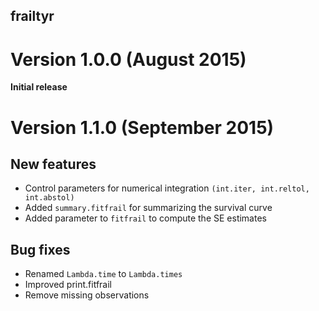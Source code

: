 frailtyr
--------

# Version 1.0.0 (August 2015)

  **Initial release**
  
# Version 1.1.0 (September 2015)

## New features
  * Control parameters for numerical integration `(int.iter, int.reltol, int.abstol)`
  * Added `summary.fitfrail` for summarizing the survival curve 
  * Added parameter to `fitfrail` to compute the SE estimates

## Bug fixes
  * Renamed `Lambda.time` to `Lambda.times`
  * Improved print.fitfrail
  * Remove missing observations